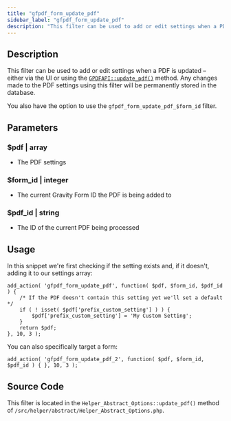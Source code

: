 ```yaml
---
title: "gfpdf_form_update_pdf"
sidebar_label: "gfpdf_form_update_pdf"
description: "This filter can be used to add or edit settings when a PDF is updated – either via the UI or using the GPDFAPI::update_pdf() method."
---
```


## Description 

This filter can be used to add or edit settings when a PDF is updated – either via the UI or using the [`GPDFAPI::update_pdf()`](update_pdf.md) method. Any changes made to the PDF settings using this filter will be permanently stored in the database. 

You also have the option to use the `gfpdf_form_update_pdf_$form_id` filter.

## Parameters 

### $pdf | array
*  The PDF settings

### $form_id | integer 
*  The current Gravity Form ID the PDF is being added to

### $pdf_id | string
*  The ID of the current PDF being processed

## Usage 

In this snippet we're first checking if the setting exists and, if it doesn't, adding it to our settings array:

```
add_action( 'gfpdf_form_update_pdf', function( $pdf, $form_id, $pdf_id ) {
	/* If the PDF doesn't contain this setting yet we'll set a default */
	if ( ! isset( $pdf['prefix_custom_setting'] ) ) {
		$pdf['prefix_custom_setting'] = 'My Custom Setting';
	}
	return $pdf;
}, 10, 3 );
```

You can also specifically target a form: 

```
add_action( 'gfpdf_form_update_pdf_2', function( $pdf, $form_id, $pdf_id ) { }, 10, 3 );
```

## Source Code 

This filter is located in the `Helper_Abstract_Options::update_pdf()` method of `/src/helper/abstract/Helper_Abstract_Options.php`.